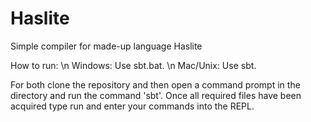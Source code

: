 # Haslite
Simple compiler for made-up language Haslite

How to run:
\n Windows: Use sbt.bat.
\n Mac/Unix: Use sbt.

For both clone the repository and then open a command prompt in the directory and run the command 'sbt'.
Once all required files have been acquired type run and enter your commands into the REPL.
